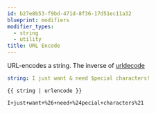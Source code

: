 ```yaml
---
id: b27e8b53-f9bd-471d-8f36-17d51ec11a32
blueprint: modifiers
modifier_types:
  - string
  - utility
title: URL Encode
---
```

URL-encodes a string. The inverse of [urldecode](/modifiers/urldecode)

```yaml
string: I just want & need $pecial characters!
```

```
{{ string | urlencode }}
```

```html
I+just+want+%26+need+%24pecial+characters%21
```
